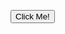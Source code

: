 <html>
<body>

<button type="button" onclick="alert('Hello world!')">Click Me!</button>
 
</body>
</html>
